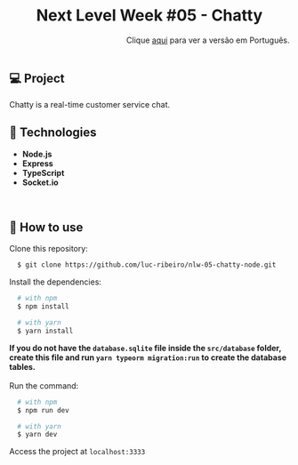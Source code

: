 <h1 align="center">
Next Level Week #05 - Chatty
</h1>

<div align="right">
  Clique <a href="https://github.com/luc-ribeiro/nlw-05-chatty-node/blob/main/README-BR.md">aqui</a> para ver a versão em Português.
</div>
<br>

## 💻 Project
Chatty is a real-time customer service chat.

## 🚀 Technologies

- **Node.js**
- **Express**
- **TypeScript**
- **Socket.io**

<br>

## :page_facing_up: How to use

Clone this repository:

```sh
  $ git clone https://github.com/luc-ribeiro/nlw-05-chatty-node.git
```

Install the dependencies:

```sh
  # with npm
  $ npm install

  # with yarn
  $ yarn install
```

**If you do not have the `database.sqlite` file inside the `src/database` folder, create this file and run `yarn typeorm migration:run` to create the database tables.**
<br><br>
Run the command:

```sh
  # with npm
  $ npm run dev

  # with yarn
  $ yarn dev
```

Access the project at `localhost:3333`
